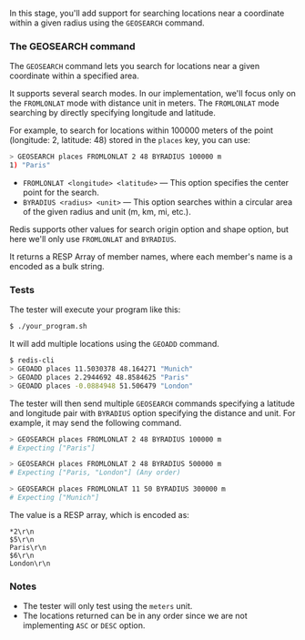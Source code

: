 In this stage, you'll add support for searching locations near a coordinate within a given radius using the `GEOSEARCH` command.

### The GEOSEARCH command

The `GEOSEARCH` command lets you search for locations near a given coordinate within a specified area.

It supports several search modes. In our implementation, we'll focus only on the `FROMLONLAT` mode with distance unit in meters. The `FROMLONLAT` mode searching by directly specifying longitude and latitude. 

For example, to search for locations within 100000 meters of the point (longitude: 2, latitude: 48) stored in the `places` key, you can use:

```bash
> GEOSEARCH places FROMLONLAT 2 48 BYRADIUS 100000 m
1) "Paris"
```

- `FROMLONLAT <longitude> <latitude>` — This option specifies the center point for the search.
- `BYRADIUS <radius> <unit>` — This option searches within a circular area of the given radius and unit (m, km, mi, etc.).

Redis supports other values for search origin option and shape option, but here we'll only use `FROMLONLAT` and `BYRADIUS`.

It returns a RESP Array of member names, where each member's name is a encoded as a bulk string.

### Tests
The tester will execute your program like this:

```bash
$ ./your_program.sh
```

It will add multiple locations using the `GEOADD` command.

```bash
$ redis-cli
> GEOADD places 11.5030378 48.164271 "Munich"
> GEOADD places 2.2944692 48.8584625 "Paris"
> GEOADD places -0.0884948 51.506479 "London"
```

The tester will then send multiple `GEOSEARCH` commands specifying a latitude and longitude pair with `BYRADIUS` option specifying the distance and unit. For example, it may send the following command.

```bash
> GEOSEARCH places FROMLONLAT 2 48 BYRADIUS 100000 m
# Expecting ["Paris"]

> GEOSEARCH places FROMLONLAT 2 48 BYRADIUS 500000 m
# Expecting ["Paris, "London"] (Any order)

> GEOSEARCH places FROMLONLAT 11 50 BYRADIUS 300000 m
# Expecting ["Munich"]
```

The value is a RESP array, which is encoded as:

```
*2\r\n
$5\r\n
Paris\r\n
$6\r\n
London\r\n
```

### Notes
- The tester will only test using the `meters` unit.
- The locations returned can be in any order since we are not implementing `ASC` or `DESC` option.
